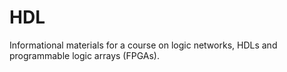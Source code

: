 # HDL
Informational materials for a course on logic networks, HDLs and programmable logic arrays (FPGAs).
